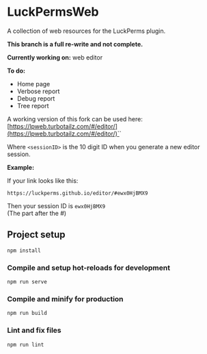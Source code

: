 # LuckPermsWeb
A collection of web resources for the LuckPerms plugin.

**This branch is a full re-write and not complete.**

**Currently working on:** web editor

**To do:**
- Home page
- Verbose report
- Debug report
- Tree report

A working version of this fork can be used here:  
[https://lpweb.turbotailz.com/#/editor/](https://lpweb.turbotailz.com/#/editor/)`<sessionID>`

Where `<sessionID>` is the 10 digit ID when you generate a new editor session.  

**Example:**

If your link looks like this:

`https://luckperms.github.io/editor/#ewx0HjBMX9`

Then your session ID is `ewx0HjBMX9`  
(The part after the #)

## Project setup
```
npm install
```

### Compile and setup hot-reloads for development
```
npm run serve
```

### Compile and minify for production
```
npm run build
```

### Lint and fix files
```
npm run lint
```